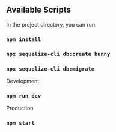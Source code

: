
## Available Scripts

In the project directory, you can run:

### `npm install`

### `npx sequelize-cli db:create bunny`

### `npx sequelize-cli db:migrate`

Development 
### `npm run dev`

Production
### `npm start`